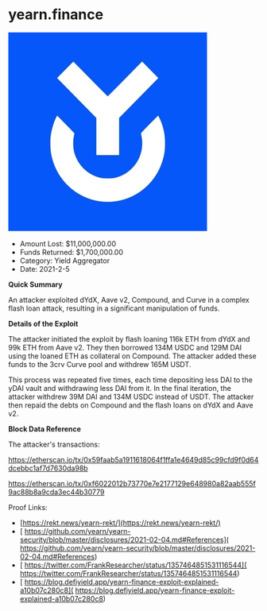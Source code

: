 # yearn.finance
![yearn.finance](/rektimages/yearn.finance.png)
- Amount Lost: $11,000,000.00
- Funds Returned: $1,700,000.00
- Category: Yield Aggregator
- Date: 2021-2-5

**Quick Summary**

An attacker exploited dYdX, Aave v2, Compound, and Curve in a complex flash loan attack, resulting in a significant manipulation of funds.

  


 **Details of the Exploit**

The attacker initiated the exploit by flash loaning 116k ETH from dYdX and 99k ETH from Aave v2. They then borrowed 134M USDC and 129M DAI using the loaned ETH as collateral on Compound. The attacker added these funds to the 3crv Curve pool and withdrew 165M USDT. 

  


This process was repeated five times, each time depositing less DAI to the yDAI vault and withdrawing less DAI from it. In the final iteration, the attacker withdrew 39M DAI and 134M USDC instead of USDT. The attacker then repaid the debts on Compound and the flash loans on dYdX and Aave v2.

  


 **Block Data Reference**

The attacker's transactions:

https://etherscan.io/tx/0x59faab5a1911618064f1ffa1e4649d85c99cfd9f0d64dcebbc1af7d7630da98b

https://etherscan.io/tx/0xf6022012b73770e7e2177129e648980a82aab555f9ac88b8a9cda3ec44b30779


Proof Links:
- [https://rekt.news/yearn-rekt/](https://rekt.news/yearn-rekt/)
- [ https://github.com/yearn/yearn-security/blob/master/disclosures/2021-02-04.md#References]( https://github.com/yearn/yearn-security/blob/master/disclosures/2021-02-04.md#References)
- [ https://twitter.com/FrankResearcher/status/1357464851531116544]( https://twitter.com/FrankResearcher/status/1357464851531116544)
- [ https://blog.defiyield.app/yearn-finance-exploit-explained-a10b07c280c8]( https://blog.defiyield.app/yearn-finance-exploit-explained-a10b07c280c8)



